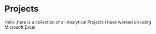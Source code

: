 # Projects
Hello ,here is a collection of all Analytical Projects I have worked on using Microsoft Excel.
